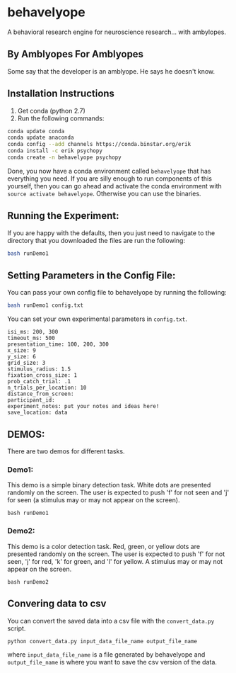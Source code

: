 # behavelyope

A behavioral research engine for neuroscience research... with ambylopes.

## By Amblyopes For Amblyopes

Some say that the developer is an amblyope. He says he doesn't know.

## Installation Instructions

1. Get conda (python 2.7)
2. Run the following commands:
```bash
conda update conda 
conda update anaconda
conda config --add channels https://conda.binstar.org/erik
conda install -c erik psychopy
conda create -n behavelyope psychopy
```

Done, you now have a conda environment called `behavelyope` that has everything you need.
If you are silly enough to run components of this yourself, then you can go ahead and activate 
the conda environment with `source activate behavelyope`.  Otherwise you can use the binaries.

## Running the Experiment:

If you are happy with the defaults, then you just need to navigate to the directory that you downloaded the files are run the following:

```bash
bash runDemo1
```

## Setting Parameters in the Config File:

You can pass your own config file to behavelyope by running the following:

```bash
bash runDemo1 config.txt
```

You can set your own experimental parameters in `config.txt`.

```text
isi_ms: 200, 300
timeout_ms: 500
presentation_time: 100, 200, 300
x_size: 9
y_size: 6
grid_size: 3
stimulus_radius: 1.5
fixation_cross_size: 1
prob_catch_trial: .1
n_trials_per_location: 10
distance_from_screen: 
participant_id: 
experiment_notes: put your notes and ideas here!
save_location: data
```

## DEMOS:

There are two demos for different tasks.

### Demo1:

This demo is a simple binary detection task. White dots are presented randomly on the screen. The user is expected to push 'f' for not seen and 'j' for seen (a stimulus may or may not appear on the screen).

```
bash runDemo1
```

### Demo2:

This demo is a color detection task. Red, green, or yellow dots are presented randomly on the screen. The user is expected to push 'f' for not seen, 'j' for red, 'k' for green, and 'l' for yellow. A stimulus may or may not appear on the screen.

```
bash runDemo2
```

## Convering data to csv

You can convert the saved data into a csv file with the `convert_data.py` script.

```
python convert_data.py input_data_file_name output_file_name
```

where `input_data_file_name` is a file generated by behavelyope and `output_file_name` is where you want to save the csv version of the data.

